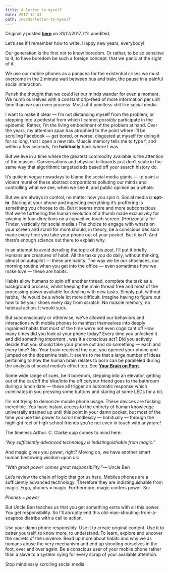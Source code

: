 ```yaml
---
title: A letter to myself
date: 2017-12-31
path: /words/letter-to-myself
---
```


Originally posted [**here**](https://medium.com/@jamesadams0/on-the-origin-of-the-waning-attention-spans-of-generation-y-or-a-letter-to-myself-906abb19feb6) on 31/12/2017. It's unedited.

Let’s see if I remember how to write. Happy new years, everybody!

Our generation is the first not to know boredom. Or rather, to be so sensitive to it, to have boredom be such a foreign concept, that we panic at the sight of it.

We use our mobile phones as a panacea for the existential crises we must overcome in the 2 minute wait between bus and train, the pause in a painful social interaction.

Perish the thought that we could let our minds wander for even a moment. We numb ourselves with a constant drip-feed of more information per unit time than we can even process. Most of it pointless shit like social media.

I want to make it clear — I’m not distancing myself from the problem, or stepping into a pedestal from which I cannot _possibly_ participate in the epidemic. Rather, I’m the living embodiment of the problem at hand. Over the years, my attention span has atrophied to the point where I’ll be scrolling Facebook — get bored, or worse, disgusted at myself for doing it for so long, that I open a new tab. Muscle memory tells me to type f, and within a few seconds, I’m **habitually** back where I was.

But we live in a time where the greatest commodity available is the attention of the masses. Conversations and physical billboards just don’t scale in the same way that algorithmic targeted ads based off your search history do.

It’s quite in vogue nowadays to blame the social media giants — to paint a violent mural of these abstract corporations polluting our minds and controlling what we see, when we see it, and public opinion as a whole.

But we are always in control, no matter how you spin it. Social media is **opt-in**. Staring at your phone and ingesting everything it’s proffering is something you choose to do. But it seems more and more subconscious that we’re furthering the human evolution of a thumb made exclusively for swiping in four directions on a capacitive touch screen. (Horizontally for Tinder, vertically for social media.) The choice to engage with what’s on your screen and scroll for more should, in theory, be a conscious decision made every time you take your phone out of your pocket. But it isn’t. And there’s enough science out there to explain why.

In an attempt to avoid derailing the topic of this post, I’ll put it briefly. Humans are creatures of habit. All the tasks you do daily, without thinking, almost on autopilot — these are habits. The way we tie our shoelaces, our morning routine when you get into the office — even sometimes how we make love — these are habits.

Habits allow humans to spin off another thread, complete the task as a background process, whilst keeping the main thread free and most of the processing power available for dealing with new tasks. Simply put, without habits, life would be a whole lot more difficult. Imagine having to figure out how to tie your shoes every day from scratch. No muscle memory, no habitual action. It would suck.

But subconsciously or otherwise, we’ve allowed our behaviors and interactions with mobile phones to manifest themselves into deeply ingrained habits that most of the time we’re not even cognizant of! How many times did you look at your phone today? Every time you unlocked it and did something _important_ , was it a conscious act? Did you actively decide that you should take your phone out and do something — each and every time? No. Your brain received the cue, you opened your phone and jumped on the dopamine train. It seems to me that a large number of ideas pertaining to how the human brain relates to porn can be paralleled during the analysis of social media’s effect too. See [**Your Brain on Porn**](https://www.yourbrainonporn.com/).

Some wide range of cues, be it boredom, stepping into an elevator, getting out of the car/off the bike/into the office/your friend goes to the bathroom during a lunch date — these all trigger an automatic response which culminates in you pressing some buttons and staring at some LEDs for a bit.

I’m not trying to demonize mobile phone usage. These devices are fucking incredible. You have instant access to the entirety of human knowledge universally attained up until this point in your damn pocket, but most of the time you use this power to scroll mindlessly — habitually — through the highlight reel of high school friends you’re not even in touch with anymore!

The timeless Arthur. C. Clarke quip comes to mind here:

_“Any sufficiently advanced technology is indistinguishable from magic.”_

And magic gives you power, right? Moving on, we have another smart human bestowing wisdom upon us:

_“With great power comes great responsibility.”_— Uncle Ben

Let’s review the chain of logic that got us here. Mobiles phones are a sufficiently advanced technology. Therefore they are indistinguishable from magic. Ergo, phones = magic. Furthermore, magic confers power. So:

_Phones = power_

But Uncle Ben teaches us that you get something extra with all this power. You get responsibility. So I’ll abruptly end this old-man-shouting-from-a-soapbox diatribe with a call to action.

Use your damn phone responsibly. Use it to create original content. Use it to better yourself, to know more, to understand. To learn, explore and uncover the secrets of the universe. Read up more about habits and why we as humans abuse the very mechanism and end up shooting ourselves in the foot, over and over again. Be a conscious user of your mobile phone rather than a slave to a system vying for every scrap of your available attention.

Stop mindlessly scrolling social media!

